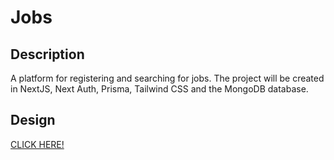 # Jobs

## Description 
A platform for registering and searching for jobs. The project will be created in NextJS, Next Auth, Prisma, Tailwind CSS and the MongoDB database.

## Design

<a href='https://www.figma.com/file/o0NF1UaJRxLkJYn85h1ehR/jobs?type=design&node-id=0-1&mode=design&t=eP30R4ZN8dMbbYbD-0'>CLICK HERE!</a>

